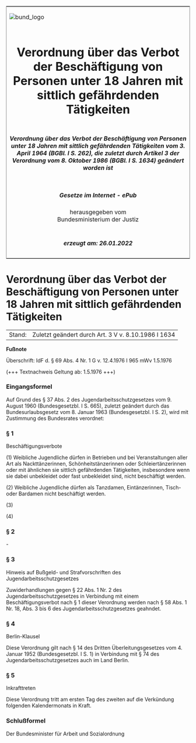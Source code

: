 <span id="DECKBLATT.html"></span>

<table border="0" frame="border" width="100%">

<tr valign="top">

<td align="left">

![bund\_logo](BfJ_2021_Web_de_de.gif)

</td>

<td align="right">

 

</td>

</tr>

<tr align="center" valign="middle">

<td colspan="2">

# Verordnung über das Verbot der Beschäftigung von Personen unter 18 Jahren mit sittlich gefährdenden Tätigkeiten

</td>

</tr>

<tr align="center" valign="middle">

<td colspan="2">

##### Verordnung über das Verbot der Beschäftigung von Personen unter 18 Jahren mit sittlich gefährdenden Tätigkeiten vom 3. April 1964 (BGBl. I S. 262), die zuletzt durch Artikel 3 der Verordnung vom 8. Oktober 1986 (BGBl. I S. 1634) geändert worden ist

</td>

</tr>

<tr align="center" valign="middle">

<td colspan="2">

  
  

##### Gesetze im Internet - ePub  
  
herausgegeben vom  
Bundesministerium der Justiz

</td>

</tr>

<tr align="center" valign="bottom">

<td colspan="2">

  
  

##### erzeugt am: 26.01.2022

</td>

</tr>

</table>

<span id="BJNR002620964.html"></span>

# Verordnung über das Verbot der Beschäftigung von Personen unter 18 Jahren mit sittlich gefährdenden Tätigkeiten

<div>

<div class="jnhtml">

|        |                                                     |
| ------ | --------------------------------------------------- |
| Stand: | Zuletzt geändert durch Art. 3 V v. 8.10.1986 I 1634 |

</div>

</div>

<div>

  
**Fußnote**

<div class="jnhtml">

<div>

<div class="jurAbsatz">

Überschrift: IdF d. § 69 Abs. 4 Nr. 1 G v. 12.4.1976 I 965 mWv 1.5.1976

</div>

<div class="jurAbsatz">

  
(+++ Textnachweis Geltung ab: 1.5.1976 +++)

</div>

</div>

</div>

</div>

<span id="BJNR002620964BJNE000100317.html"></span>

### Eingangsformel  

<div>

<div class="jnhtml">

<div>

<div class="jurAbsatz">

Auf Grund des § 37 Abs. 2 des Jugendarbeitsschutzgesetzes vom 9. August
1960 (Bundesgesetzbl. I S. 665), zuletzt geändert durch das
Bundesurlaubsgesetz vom 8. Januar 1963 (Bundesgesetzbl. I S. 2), wird
mit Zustimmung des Bundesrates verordnet:

</div>

</div>

</div>

</div>

<span id="BJNR002620964BJNE000201309.html"></span>

### § 1  
Beschäftigungsverbote

<div>

<div class="jnhtml">

<div>

<div class="jurAbsatz">

(1) Weibliche Jugendliche dürfen in Betrieben und bei Veranstaltungen
aller Art als Nackttänzerinnen, Schönheitstänzerinnen oder
Schleiertänzerinnen oder mit ähnlichen sie sittlich gefährdenden
Tätigkeiten, insbesondere wenn sie dabei unbekleidet oder fast
unbekleidet sind, nicht beschäftigt werden.

</div>

<div class="jurAbsatz">

(2) Weibliche Jugendliche dürfen als Tanzdamen, Eintänzerinnen, Tisch-
oder Bardamen nicht beschäftigt werden.

</div>

<div class="jurAbsatz">

(3)

</div>

<div class="jurAbsatz">

(4)

</div>

</div>

</div>

</div>

<span id="BJNR002620964BJNE000301309.html"></span>

### § 2  

<div>

<div class="jnhtml">

<div>

<div class="jurAbsatz">

\-

</div>

</div>

</div>

</div>

<span id="BJNR002620964BJNE000400317.html"></span>

### § 3  
Hinweis auf Bußgeld- und Strafvorschriften des Jugendarbeitsschutzgesetzes

<div>

<div class="jnhtml">

<div>

<div class="jurAbsatz">

Zuwiderhandlungen gegen § 22 Abs. 1 Nr. 2 des
Jugendarbeitsschutzgesetzes in Verbindung mit einem Beschäftigungsverbot
nach § 1 dieser Verordnung werden nach § 58 Abs. 1 Nr. 18, Abs. 3 bis 6
des Jugendarbeitsschutzgesetzes geahndet.

</div>

</div>

</div>

</div>

<span id="BJNR002620964BJNE000500317.html"></span>

### § 4  
Berlin-Klausel

<div>

<div class="jnhtml">

<div>

<div class="jurAbsatz">

Diese Verordnung gilt nach § 14 des Dritten Überleitungsgesetzes vom 4.
Januar 1952 (Bundesgesetzbl. I S. 1) in Verbindung mit § 74 des
Jugendarbeitsschutzgesetzes auch im Land Berlin.

</div>

</div>

</div>

</div>

<span id="BJNR002620964BJNE000600317.html"></span>

### § 5  
Inkrafttreten

<div>

<div class="jnhtml">

<div>

<div class="jurAbsatz">

Diese Verordnung tritt am ersten Tag des zweiten auf die Verkündung
folgenden Kalendermonats in Kraft.

</div>

</div>

</div>

</div>

<span id="BJNR002620964BJNE000700317.html"></span>

### Schlußformel  

<div>

<div class="jnhtml">

<div>

<div class="jurAbsatz">

<span class="SP">Der Bundesminister für Arbeit und Sozialordnung</span>

</div>

</div>

</div>

</div>
